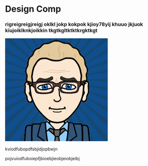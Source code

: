 # Design Comp

### rigreigreigjreigj oklkl jokp kokpok kjioy78yij khuuo jkjuok kiujoiklknkjoikkin tkgtkgltktktkrgktkgt

![Martin Reid](13521615.png)



kviodfubopdfsbjidjopbwjn

pojvuiodfuboiepfjbioebjieobjeiobjeibj



